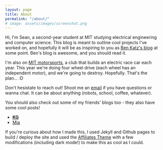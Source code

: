```yaml
---
layout: page
title: About
permalink: "/about/"
# image: assets/images/screenshot.png
---
```


Hi, I'm Sean, a second-year student at MIT studying electrical engineering and computer science. This blog is meant to outline cool projects I've worked on, and hopefully it will be as inspiring to you as [Ben Katz's blog](https://build-its-inprogress.blogspot.com) at some point. Ben's blog is awesome, and you should read it. 

I'm also on [MIT motorsports](https://www.fsae.mit.edu), a club that builds an electric race car each year. This year we're doing four wheel drive (each wheel has an independent motor), and we're going to destroy. Hopefully. That's the plan... :D

Don't hesistate to reach out! Shoot me an [email](mailto:boeseany21@gmail.com) if you have questions or wanna chat. It can be about anything (robots, school, coffee, whatever).

You should also check out some of my friends' blogs too - they also have some cool posts!
- __[KG](https://kogappa.com)__
- [Mia](https://mialunachen.github.io)

If you're curious about how I made this, I used Jekyll and Github pages to build / deploy the site and used the [Affiliates Theme](https://bootstrapstarter.com/template-affiliates-bootstrap-jekyll/) with a few modifications (including dark mode!) to make this as cool as I could. 